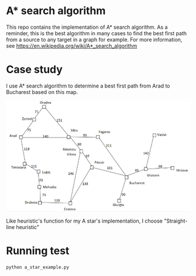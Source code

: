 # A* search algorithm
  This repo contains the implementation of A* search algorithm. As a reminder, this is the best algorithm in many cases to find
the best first path from a source to any target in a graph for example. For more information,
see https://en.wikipedia.org/wiki/A*_search_algorithm
 
# Case study
  I use A* search algorithm to determine a best first path from Arad to Bucharest based on this map.
  
  ![Cities map](https://github.com/margaal/a_star_python/blob/master/map_roumania.JPG)

  Like heuristic's function for my A star's implementation, I choose "Straight-line heuristic"
  
# Running test
  ```bash
  python a_star_example.py
  ```
